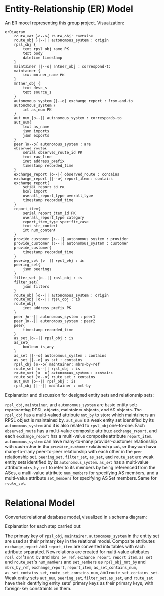# Entity-Relationship (ER) Model

An ER model representing this group project. Visualization:

```mermaid
erDiagram
    route_set }o--o{ route_obj: contains
    route_obj }|--|| autonomous_system : origin
    rpsl_obj {
        text rpsl_obj_name PK
        text body
        datetime timestamp
    }
    maintainer ||--o| mntner_obj : correspond-to
    maintainer {
        text mntner_name PK
    }
    mntner_obj {
        text desc_s
        text source_s
    }
    autonomous_system }|--o{ exchange_report : from-and-to
    autonomous_system {
        int as_num PK
    }
    aut_num |o--|| autonomous_system : corresponds-to
    aut_num{
        text as_name
        json imports
        json exports
    }
    peer }o--o{ autonomous_system : are
    observed_route{
        serial observed_route_id PK
        text raw_line
        inet address_prefix
        timestamp recorded_time
    }
    exchange_report |o--|{ observed_route : contains
    exchange_report ||--o{ report_item : contains
    exchange_report{
        serial report_id PK
        bool import
        overall_report_type overall_type
        timestamp recorded_time
    }
    report_item{
        serial report_item_id PK
        overall_report_type category
        report_item_type specific_case
        text str_content
        int num_content
    }
    provide_customer }o--|{ autonomous_system : provider
    provide_customer }o--|{ autonomous_system : customer
    provide_customer{
        timestamp recorded_time
    }
    peering_set |o--|| rpsl_obj : is
    peering_set{
        json peerings
    }
    filter_set |o--|| rpsl_obj : is
    filter_set{
        json filters
    }
    route_obj }o--|| autonomous_system : origin
    route_obj |o--|| rpsl_obj : is
    route_obj{
        inet address_prefix PK
    }
    peer }o--|| autonomous_system : peer1
    peer }o--|| autonomous_system : peer2
    peer{
        timestamp recorded_time
    }
    as_set |o--|| rpsl_obj : is
    as_set{
        boolean is_any
    }
    as_set ||--o{ autonomous_system : contains
    as_set ||--o{ as_set : contains
    rpsl_obj }o--o{ maintainer: mbrs-by-ref
    route_set |o--|| rpsl_obj : is
    route_set }o--o{ autonomous_system : contains
    route_set }o--o{ route_set : contains
    aut_num |o--|| rpsl_obj : is
    rpsl_obj ||--|| maintainer : mnt-by
```

Explanation and discussion for designed entity sets and relationship sets:

`rpsl_obj`, `maintainer`, and `autonomous_system` are basic entity sets
representing RPSL objects, maintainer objects, and AS objects.
The `rpsl_obj` has a multi-valued attribute `mnt_by` to store which maintainers
an RPSL object is maintained by.
`aut_num` is a weak entity set identified by its `autonomous_system` and
it is also related to `rpsl_obj` one-to-one.
Each `observed_route` has a multi-value composite attribute `exchange_report`,
and each `exchange_report` has a multi-value composite attribute `report_item`.
`autonomous_system` can have many-to-many provider-customer relationship with
each other in the `provider_customer` relationship set,
or they can have many-to-many peer-to-peer relationship with each other in
the `peer` relationship set.
`peering_set`, `filter_set`, `as_set`, and `route_set` are weak entity sets
identified by its `autonomous_system`.
`as_set` has a multi-value attribute `mbrs_by_ref` to refer to
its members by being referenced from the ASes,
a multi-value attribute `num_members` for specifying AS members,
and a multi-value attribute `set_members` for specifying AS Set members.
Same for `route_set`.

# Relational Model

Converted relational database model, visualized in a schema diagram:

Explanation for each step carried out:

The primary key of `rpsl_obj`, `maintainer`, `autonomous_system` in
the entity set are used as their primary key in the relational model.
Composite attributes `exchange_report` and `report_item` are
converted into tables with each attribute separated.
New relations are created for multi-value attributes
`rpsl_obj`'s `mnt_by` and `mbrs_by_ref`, `exchange_report`, `report_item`,
`as_set` and `route_set`'s  `num_members` and `set_members` as
`rpsl_obj_mnt_by` and `mbrs_by_ref`, `exchange_report`, `report_item`,
`as_set_contains_num`, `as_set_contains_set`, `route_set_contains_num`,
and `route_set_contains_set`.
Weak entity sets `aut_num`, `peering_set`, `filter_set`, `as_set`,
and `route_set` have their identifying entity sets' primary keys as
their primary keys, with foreign-key constraints on them.
